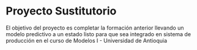 # Proyecto Sustitutorio
El objetivo del proyecto es completar la formación anterior llevando un modelo predictivo a un estado listo para que sea integrado en sistema de producción en el curso de Modelos I - Universidad de Antioquia
